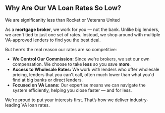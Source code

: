 ## Why Are Our VA Loan Rates So Low?

We are significanlty less than Rocket or Veterans United

As a **mortgage broker**, we work for you — not the bank. Unlike big lenders, we aren't tied to just one set of rates. Instead, we shop around with multiple VA-approved lenders to find you the best deal.

But here’s the real reason our rates are so competitive:

- **We Control Our Commission:** Since we're brokers, we set our own compensation. We choose to take **less** so you save **more**.
- **Access to Wholesale Rates:** We work with lenders who offer wholesale pricing, lenders that you can't call, often much lower than what you'd find at big banks or direct lenders.
- **Focused on VA Loans:** Our expertise means we can navigate the system efficiently, helping you close faster — and for less.

We're proud to put your interests first. That’s how we deliver industry-leading VA loan rates.
